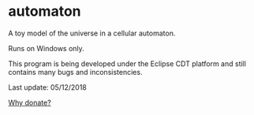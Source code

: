 # automaton
A toy model of the universe in a cellular automaton.

Runs on Windows only.

This program is being developed under the Eclipse CDT platform and still contains many bugs and inconsistencies.

Last update: 05/12/2018


[Why donate?](https://rawgit.com/automaton3d/automaton/master/donate.html)
